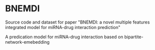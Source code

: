 # BNEMDI
Source code and dataset for paper "BNEMDI: a novel multiple features integrated model for miRNA-drug interaction prediction"

A predication model for miRNA-drug interaction based on bipartite-network-emebedding

